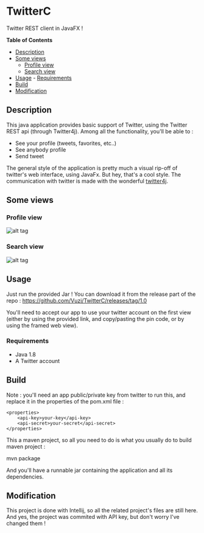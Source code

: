 # TwitterC
Twitter REST client in JavaFX !

**Table of Contents**

- [Description](#description)
- [Some views](#some-views)
	- [Profile view](#profile-view)
	- [Search view](#search-view)
- [Usage](#usage)
        - [Requirements](#requirements)
- [Build](#build)
- [Modification](#modification)

## Description
This java application provides basic support of Twitter, using the Twitter REST api (through Twitter4j). Among all the functionality, you'll be able to :

- See your profile (tweets, favorites, etc..)
- See anybody profile
- Send tweet
 
The general style of the application is pretty much a visual rip-off of twitter's web interface, using JavaFx. But hey, that's a cool style. The communication with twitter is made with the wonderful [twitter4j](http://twitter4j.org/en/index.html).
 
## Some views
### Profile view
![alt tag](http://i.imgur.com/zO2kxrd.png)

### Search view
![alt tag](http://i.imgur.com/HlsZeBF.png)

## Usage
Just run the provided Jar ! You can download it from the release part of the repo : https://github.com/Vuzi/TwitterC/releases/tag/1.0

You'll need to accept our app to use your twitter account on the first view (either by using the provided link, and copy/pasting the pin code, or by using the framed web view).

### Requirements
- Java 1.8
- A Twitter account

## Build
Note : you'll need an app public/private key from twitter to run this, and replace it in the properties of the pom.xml file :

    <properties>
        <api-key>your-key</api-key>
        <api-secret>your-secret</api-secret>
    </properties>

This a maven project, so all you need to do is what you usually do to build maven project :

   mvn package

And you'll have a runnable jar containing the application and all its dependencies.

## Modification
This project is done with Intellij, so all the related project's files are still here. And yes, the project was commited with API key, but don't worry I've changed them !
